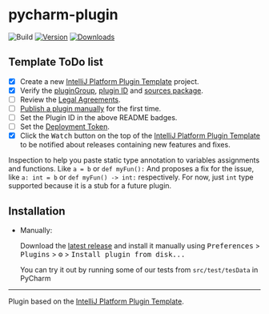 # pycharm-plugin

![Build](https://github.com/khodand/pycharm-plugin/workflows/Build/badge.svg)
[![Version](https://img.shields.io/jetbrains/plugin/v/PLUGIN_ID.svg)](https://plugins.jetbrains.com/plugin/PLUGIN_ID)
[![Downloads](https://img.shields.io/jetbrains/plugin/d/PLUGIN_ID.svg)](https://plugins.jetbrains.com/plugin/PLUGIN_ID)

## Template ToDo list
- [x] Create a new [IntelliJ Platform Plugin Template][template] project.
- [x] Verify the [pluginGroup](/gradle.properties), [plugin ID](/src/main/resources/META-INF/plugin.xml) and [sources package](/src/main/kotlin).
- [ ] Review the [Legal Agreements](https://plugins.jetbrains.com/docs/marketplace/legal-agreements.html).
- [ ] [Publish a plugin manually](https://www.jetbrains.org/intellij/sdk/docs/basics/getting_started/publishing_plugin.html) for the first time.
- [ ] Set the Plugin ID in the above README badges.
- [ ] Set the [Deployment Token](https://plugins.jetbrains.com/docs/marketplace/plugin-upload.html).
- [x] Click the <kbd>Watch</kbd> button on the top of the [IntelliJ Platform Plugin Template][template] to be notified about releases containing new features and fixes.

<!-- Plugin description -->
Inspection to help you paste static type annotation to variables assignments and functions.
    Like `a = b` or `def myFun():` And proposes a fix for the issue, like `a: int = b` or `def myFun() -> int:` respectively.
    For now, just `int` type supported because it is a stub for a future plugin.
<!-- Plugin description end -->

## Installation

- Manually:

  Download the [latest release](https://github.com/khodand/pycharm-plugin/releases/latest) and install it manually using
  <kbd>Preferences</kbd> > <kbd>Plugins</kbd> > <kbd>⚙️</kbd> > <kbd>Install plugin from disk...</kbd>

  You can try it out by running some of our tests from `src/test/tesData` in PyCharm


---
Plugin based on the [IntelliJ Platform Plugin Template][template].

[template]: https://github.com/JetBrains/intellij-platform-plugin-template
